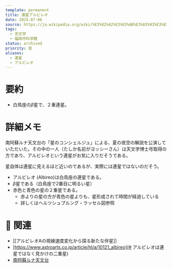 ```yaml
---
template: permanent
title: 連星アルビレオ
date: 2025-07-06
source: https://ja.wikipedia.org/wiki/%E3%82%A2%E3%83%AB%E3%83%93%E3%83%AC%E3%82%AA
tags:
  - 天文学
  - 福岡市科学館
status: archived
priority: 低
aliases:
  - 連星
  - アルビレオ
---
```


# 要約
- 白鳥座の$\beta$星で、２重連星。

# 詳細メモ
南阿蘇ルナ天文台の「星のコンシェルジュ」による、夏の夜空の解説を公演していただいた。その中の一人（たしか名前がヨッシーさん）は天文学博士号取得の方であり、アルビレオという連星がお気に入りだそうである。

星自体は連星に見えるほど近いのであるが、実際には連星ではないのだそう。

- アルビレオ (Albireo)は白鳥座の連星である。
- $\beta$星である（白鳥座で2番目に明るい星）
- 赤色と青色の星の２重星である。
	- 赤よりの星の方が青色の星よりも、星形成されて時間が経過している
	- 詳しくはヘルツシュプルング・ラッセル図参照
# 🔗 関連 
- [[アルビレオAの視線速度変化から探る新たな伴星]]
- [https://www.astroarts.co.jp/article/hl/a/10121_albireo](# アルビレオは連星ではなく見かけの二重星)
- [南阿蘇ルナ天文台](https://via.co.jp/)
